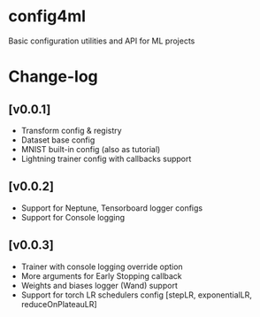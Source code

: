 # config4ml
Basic configuration utilities and API for ML projects


# Change-log

## [v0.0.1]

- Transform config & registry
- Dataset base config
- MNIST built-in config (also as tutorial)
- Lightning trainer config with callbacks support

## [v0.0.2]
- Support for Neptune, Tensorboard logger configs
- Support for Console logging

## [v0.0.3]
- Trainer with console logging override option
- More arguments for Early Stopping callback
- Weights and biases logger (Wand) support
- Support for torch LR schedulers config [stepLR, exponentialLR, reduceOnPlateauLR]